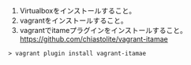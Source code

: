 1. Virtualboxをインストールすること。
2. vagrantをインストールすること。
3. vagrantでitameプラグインをインストールすること。
https://github.com/chiastolite/vagrant-itamae
```
> vagrant plugin install vagrant-itamae
```
